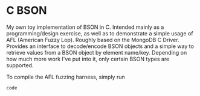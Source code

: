 # C BSON

My own toy implementation of BSON in C. Intended mainly as a programming/design exercise, as well as to demonstrate a simple usage of AFL (American Fuzzy Lop). Roughly based on the MongoDB C Driver. Provides an interface to decode/encode BSON objects and a simple way to retrieve values from a BSON object by element name/key. Depending on how much more work I've put into it, only certain BSON types are supported. 

To compile the AFL fuzzing harness, simply run

`code`